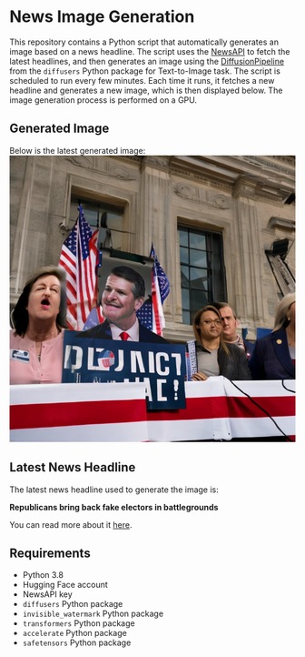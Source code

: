# News Image Generation
This repository contains a Python script that automatically generates an image based on a news headline. The script uses the [NewsAPI](https://newsapi.org/) to fetch the latest headlines, and then generates an image using the [DiffusionPipeline](https://github.com/huggingface/diffusers) from the `diffusers` Python package for Text-to-Image task.
The script is scheduled to run every few minutes. Each time it runs, it fetches a new headline and generates a new image, which is then displayed below. The image generation process is performed on a GPU.

## Generated Image
Below is the latest generated image:
![Generated Image](image.png)

## Latest News Headline
The latest news headline used to generate the image is:

**Republicans bring back fake electors in battlegrounds**

You can read more about it [here](https://news.google.com/rss/articles/CBMilwFBVV95cUxNLWk4QzNWMWxXYkFSMnpXRDZNOGswVzQtdWFCYlA0MDE0OTluRERBelhqQVlZT3FQdng5bHRhdkY0UmlmSzNna0RwWm55Y2tWb21oenItMTFUbmgzTy04cXVoUk5wX0FVeUtFekZuQmhRUFNtem40MEs3Uy0xeGFETlh4Mm5ISWk0Q21fQmszdTBFT3RsbWRF?oc=5).

## Requirements
- Python 3.8
- Hugging Face account
- NewsAPI key
- `diffusers` Python package
- `invisible_watermark` Python package
- `transformers` Python package
- `accelerate` Python package
- `safetensors` Python package
